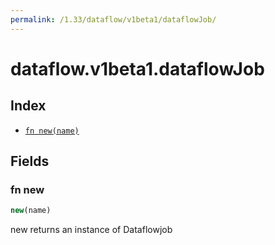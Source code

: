 ```yaml
---
permalink: /1.33/dataflow/v1beta1/dataflowJob/
---
```


# dataflow.v1beta1.dataflowJob



## Index

* [`fn new(name)`](#fn-new)

## Fields

### fn new

```ts
new(name)
```

new returns an instance of Dataflowjob